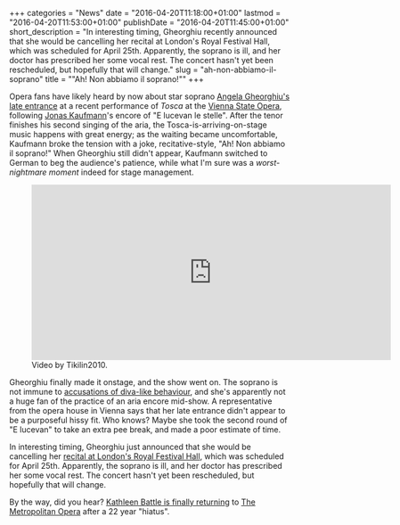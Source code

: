 +++
categories = "News"
date = "2016-04-20T11:18:00+01:00"
lastmod = "2016-04-20T11:53:00+01:00"
publishDate = "2016-04-20T11:45:00+01:00"
short_description = "In interesting timing, Gheorghiu recently announced that she would be cancelling her recital at London's Royal Festival Hall, which was scheduled for April 25th. Apparently, the soprano is ill, and her doctor has prescribed her some vocal rest. The concert hasn't yet been rescheduled, but hopefully that will change."
slug = "ah-non-abbiamo-il-soprano"
title = "&quot;Ah! Non abbiamo il soprano!&quot;"
+++

Opera fans have likely heard by now about star soprano [Angela Gheorghiu's late entrance](http://www.nytimes.com/2016/04/19/arts/music/tosca-angela-gheorghiu-missed-entrance.html) at a recent performance of *Tosca* at the [Vienna State Opera](/scene/companies/wiener-staatsoper/), following [Jonas Kaufmann](/scene/people/jonas-kaufmann/)'s encore of "E lucevan le stelle". After the tenor finishes his second singing of the aria, the Tosca-is-arriving-on-stage music happens with great energy; as the waiting became uncomfortable, Kaufmann broke the tension with a joke, recitative-style, "Ah! Non abbiamo il soprano!" When Gheorghiu still didn't appear, Kaufmann switched to German to beg the audience's patience, while what I'm sure was a *worst-nightmare moment* indeed for stage management.

<figure data-type="video">
<iframe width="645" height="315" src="https://www.youtube.com/embed/NnT4QTdzP_I?start=235" frameborder="0" allowfullscreen></iframe><figcaption>Video by Tikilin2010.</figcaption></figure>

Gheorghiu finally made it onstage, and the show went on. The soprano is not immune to [accusations of diva-like behaviour](http://www.nytimes.com/2016/04/19/arts/music/tosca-angela-gheorghiu-missed-entrance.html), and she's apparently not a huge fan of the practice of an aria encore mid-show. A representative from the opera house in Vienna says that her late entrance didn't appear to be a purposeful hissy fit. Who knows? Maybe she took the second round of "E lucevan" to take an extra pee break, and made a poor estimate of time.

In interesting timing, Gheorghiu just announced that she would be cancelling her [recital at London's Royal Festival Hall](http://www.southbankcentre.co.uk/whatson/angela-gheorghiu-91224), which was scheduled for April 25th. Apparently, the soprano is ill, and her doctor has prescribed her some vocal rest. The concert hasn't yet been rescheduled, but hopefully that will change.

By the way, did you hear? [Kathleen Battle is finally returning](http://www.nytimes.com/2016/04/05/arts/music/youre-unfired-kathleen-battle-is-returning-to-the-met-after-22-years.html) to [The Metropolitan Opera](/scene/companies/the-metropolitan-opera/) after a 22 year "hiatus".

